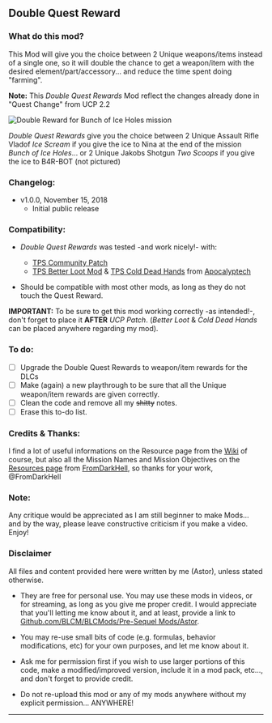 ## Double Quest Reward

### What do this mod?

 This Mod will give you the choice between 2 Unique weapons/items instead of a single one, so it will double the chance to get a weapon/item with the desired element/part/accessory... and reduce the time spent doing "farming".
 
 **Note:** This *Double Quest Rewards* Mod reflect the changes already done in "Quest Change" from UCP 2.2


![Double Reward for Bunch of Ice Holes mission](https://imgur.com/sYdFwsy.jpg "Don't worry guys... even if my screen capture show French text, my mods are in English")

*Double Quest Rewards* give you the choice between 2 Unique Assault Rifle Vladof *Ice Scream* if you give the ice to Nina at the end of the mission *Bunch of Ice Holes*... or 2 Unique Jakobs Shotgun *Two Scoops* if you give the ice to B4R-BOT (not pictured)

### Changelog:
- v1.0.0, November 15, 2018
  - Initial public release
 
### Compatibility:

- *Double Quest Rewards* was tested -and work nicely!- with:
  - [TPS Community Patch](https://github.com/BLCM/BLCMods/tree/master/Pre%20Sequel%20Mods/Community%20Patch)
  - [TPS Better Loot Mod](https://github.com/BLCM/BLCMods/tree/master/Pre%20Sequel%20Mods/Apocalyptech/TPS%20Better%20Loot%20Mod) & [TPS Cold Dead Hands](https://github.com/BLCM/BLCMods/tree/master/Pre%20Sequel%20Mods/Apocalyptech/TPS%20Cold%20Dead%20Hands) from [Apocalyptech](https://github.com/BLCM/BLCMods/tree/master/Pre%20Sequel%20Mods/Apocalyptech)

- Should be compatible with most other mods, as long as they do not touch the Quest Reward.

**IMPORTANT:** To be sure to get this mod working correctly -as intended!-, don't forget to place it **AFTER** *UCP Patch*. (*Better Loot* & *Cold Dead Hands* can be placed anywhere regarding my mod). 

### To do:

- [ ] Upgrade the Double Quest Rewards to weapon/item rewards for the DLCs
- [ ] Make (again) a new playthrough to be sure that all the Unique weapon/item rewards are given correctly.
- [ ] Clean the code and remove all my ~~shitty~~ notes.
- [ ] Erase this to-do list.

### Credits & Thanks:

I find a lot of useful informations on the Resource page from the [Wiki](https://github.com/BLCM/BLCMods/wiki) of course, but also all the Mission Names and Mission Objectives on the [Resources page](https://github.com/BLCM/BLCMods/tree/master/Borderlands%202%20mods/FromDarkHell/Resources) from [FromDarkHell](https://github.com/BLCM/BLCMods/tree/master/Borderlands%202%20mods/FromDarkHell), so thanks for your work, @FromDarkHell  
  
### Note: 

Any critique would be appreciated as I am still beginner to make Mods... and by the way, please leave constructive criticism if you make a video. 
Enjoy!

### Disclaimer

All files and content provided here were written by me (Astor), unless stated otherwise.

- They are free for personal use. You may use these mods in videos, or for streaming, as long as you give me proper credit. I would appreciate that you'll letting me know about it, and at least, provide a link to [Github.com/BLCM/BLCMods/Pre-Sequel Mods/Astor](https://github.com/BLCM/BLCMods/tree/master/Pre%20Sequel%20Mods/Astor).

- You may re-use small bits of code (e.g. formulas, behavior modifications, etc) for your own purposes, and let me know about it. 

- Ask me for permission first if you wish to use larger portions of this code, make a modified/improved version, include it in a mod pack, etc..., and don't forget to provide credit.

- Do not re-upload this mod or any of my mods anywhere without my explicit permission... ANYWHERE!

* * * * *



